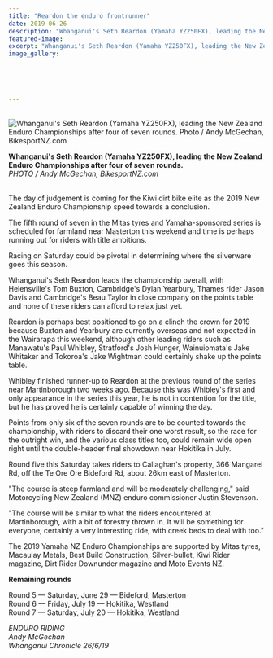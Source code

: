 ```yaml
---
title: "Reardon the enduro frontrunner"
date: 2019-06-26
description: "Whanganui's Seth Reardon (Yamaha YZ250FX), leading the New Zealand Enduro Championships after four of seven rounds.."
featured-image: 
excerpt: "Whanganui's Seth Reardon (Yamaha YZ250FX), leading the New Zealand Enduro Championships after four of seven rounds."
image_gallery:
    
    
    
    
    
---
```


<p><br /><img src="https://www.nzherald.co.nz/resizer/1D722WWXRiyy5M7EEXHtGl011U0=/620x349/smart/filters:quality(70)/arc-anglerfish-syd-prod-nzme.s3.amazonaws.com/public/TTBTQ6OYZVDI5HJGHMX7LQT53E.jpg" alt="Whanganui's Seth Reardon (Yamaha YZ250FX), leading the New Zealand Enduro Championships after four of seven rounds. Photo / Andy McGechan, BikesportNZ.com" /></p>
<p><span><strong>Whanganui's Seth Reardon (Yamaha YZ250FX), leading the New Zealand Enduro Championships after four of seven rounds.</strong> <br /><em>PHOTO / Andy McGechan, BikesportNZ.com</em></span></p>
<p><br />The day of judgement is coming for the Kiwi dirt bike elite as the 2019 New Zealand Enduro Championship speed towards a conclusion.</p>
<p>The fifth round of seven in the Mitas tyres and Yamaha-sponsored series is scheduled for farmland near Masterton this weekend and time is perhaps running out for riders with title ambitions.</p>
<p>Racing on Saturday could be pivotal in determining where the silverware goes this season.</p>
<p>Whanganui's Seth Reardon leads the championship overall, with Helensville's Tom Buxton, Cambridge's Dylan Yearbury, Thames rider Jason Davis and Cambridge's Beau Taylor in close company on the points table and none of these riders can afford to relax just yet.</p>
<p>Reardon is perhaps best positioned to go on a clinch the crown for 2019 because Buxton and Yearbury are currently overseas and not expected in the Wairarapa this weekend, although other leading riders such as Manawatu's Paul Whibley, Stratford's Josh Hunger, Wainuiomata's Jake Whitaker and Tokoroa's Jake Wightman could certainly shake up the points table.</p>
<p>Whibley finished runner-up to Reardon at the previous round of the series near Martinborough two weeks ago. Because this was Whibley's first and only appearance in the series this year, he is not in contention for the title, but he has proved he is certainly capable of winning the day.</p>
<p>Points from only six of the seven rounds are to be counted towards the championship, with riders to discard their one worst result, so the race for the outright win, and the various class titles too, could remain wide open right until the double-header final showdown near Hokitika in July.</p>
<p>Round five this Saturday takes riders to Callaghan's property, 366 Mangarei Rd, off the Te Ore Ore Bideford Rd, about 26km east of Masterton.</p>
<p>"The course is steep farmland and will be moderately challenging," said Motorcycling New Zealand (MNZ) enduro commissioner Justin Stevenson.</p>
<p>"The course will be similar to what the riders encountered at Martinborough, with a bit of forestry thrown in. It will be something for everyone, certainly a very interesting ride, with creek beds to deal with too."</p>
<p>The 2019 Yamaha NZ Enduro Championships are supported by Mitas tyres, Macaulay Metals, Best Build Construction, Silver-bullet, Kiwi Rider magazine, Dirt Rider Downunder magazine and Moto Events NZ.</p>
<p><strong>Remaining rounds</strong></p>
<p>Round 5 &mdash; Saturday, June 29 &mdash; Bideford, Masterton<br />Round 6 &mdash; Friday, July 19 &mdash; Hokitika, Westland<br />Round 7 &mdash; Saturday, July 20 &mdash; Hokitika, Westland</p>
<p><em>ENDURO RIDING</em><br /><em>Andy McGechan</em><br /><em>Whanganui Chronicle 26/6/19</em></p>

